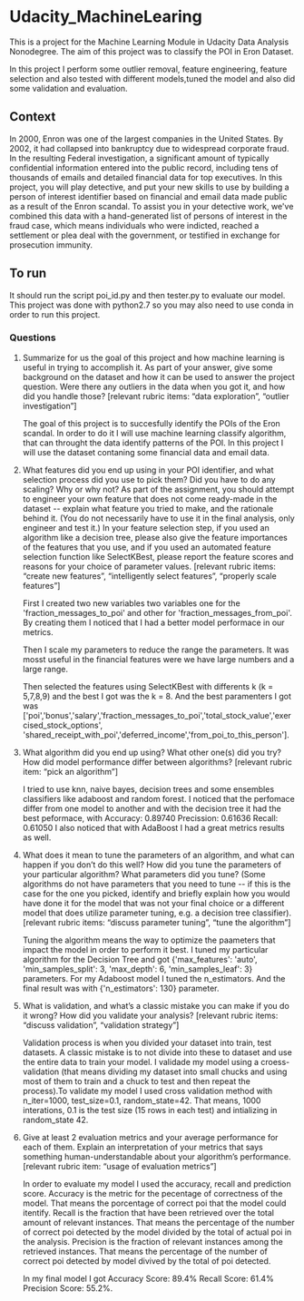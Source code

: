 # Udacity_MachineLearing

This is a project for the Machine Learning Module in Udacity Data Analysis Nonodegree. The aim of this project was to classify the POI in Eron Dataset. 

In this project I perform some outlier removal, feature engineering, feature selection and also tested with different models,tuned the model and also did some validation and evaluation.

## Context 

In 2000, Enron was one of the largest companies in the United States. By 2002, it had collapsed into bankruptcy due to widespread corporate fraud. In the resulting Federal investigation, a significant amount of typically confidential information entered into the public record, including tens of thousands of emails and detailed financial data for top executives. In this project, you will play detective, and put your new skills to use by building a person of interest identifier based on financial and email data made public as a result of the Enron scandal. To assist you in your detective work, we've combined this data with a hand-generated list of persons of interest in the fraud case, which means individuals who were indicted, reached a settlement or plea deal with the government, or testified in exchange for prosecution immunity.


## To run 

It should run the script poi_id.py and then tester.py to evaluate our model. This project was done with python2.7 so you may also need to use conda in order to run this project.

### Questions 

1. Summarize for us the goal of this project and how machine learning is useful in trying to accomplish it. As part of your answer, give some background on the dataset and how it can be used to answer the project question. Were there any outliers in the data when you got it, and how did you handle those? [relevant rubric items: “data exploration”, “outlier investigation”]

	The goal of this project is to succesfully identify the POIs of the Eron scandal. In order to do it I will use machine learning classify algorithm, that can throught the data identify patterns of the POI. In this project I will use the dataset contaning some financial data and email data.

2. What features did you end up using in your POI identifier, and what selection process did you use to pick them? Did you have to do any scaling? Why or why not? As part of the assignment, you should attempt to engineer your own feature that does not come ready-made in the dataset -- explain what feature you tried to make, and the rationale behind it. (You do not necessarily have to use it in the final analysis, only engineer and test it.) In your feature selection step, if you used an algorithm like a decision tree, please also give the feature importances of the features that you use, and if you used an automated feature selection function like SelectKBest, please report the feature scores and reasons for your choice of parameter values. [relevant rubric items: “create new features”, “intelligently select features”, “properly scale features”]

	First I created two new variables two variables one for the 'fraction_messages_to_poi' and other for 'fraction_messages_from_poi'. By creating them I noticed that I had a better model performace in our metrics.

	Then I scale my parameters to reduce the range the parameters. It was mosst useful in the financial features were we have large numbers and a large range.  
	
	Then selected the features using SelectKBest with differents k (k = 5,7,8,9) and the best I got was the k = 8. And the best paramenters I got was ['poi','bonus','salary','fraction_messages_to_poi','total_stock_value','exercised_stock_options', 'shared_receipt_with_poi','deferred_income','from_poi_to_this_person'].


3. What algorithm did you end up using? What other one(s) did you try? How did model performance differ between algorithms? [relevant rubric item: “pick an algorithm”]

	I tried to use knn, naive bayes, decision trees and some ensembles classifiers like adaboost and random forest. I noticed that the perfomace differ from one model to another and with the decision tree it had the best peformace, with Accuracy: 0.89740 Precission: 0.61636 Recall: 0.61050 I also noticed that with AdaBoost I had a great metrics results as well.


4. What does it mean to tune the parameters of an algorithm, and what can happen if you don’t do this well? How did you tune the parameters of your particular algorithm? What parameters did you tune? (Some algorithms do not have parameters that you need to tune -- if this is the case for the one you picked, identify and briefly explain how you would have done it for the model that was not your final choice or a different model that does utilize parameter tuning, e.g. a decision tree classifier). [relevant rubric items: “discuss parameter tuning”, “tune the algorithm”]


	Tuning the algorithm means the way to optimize the paameters that impact the model in order to perform it best. I tuned my particular algorithm for the Decision Tree and got {'max_features': 'auto', 'min_samples_split': 3, 'max_depth': 6, 'min_samples_leaf': 3} parameters. For my Adaboost model I tuned the n_estimators. And the final result was with {'n_estimators': 130} parameter.


5. What is validation, and what’s a classic mistake you can make if you do it wrong? How did you validate your analysis? [relevant rubric items: “discuss validation”, “validation strategy”]

	Validation process is when you divided your dataset into train, test datasets. A classic mistake is to not divide into these to dataset and use the entire data to train your model. I validade my model using a croess-validation (that means dividing my dataset into small chucks and using most of them to train and a chuck to test and then repeat the process).To validate my model I used cross validation method with n_iter=1000, test_size=0.1, random_state=42. That means, 1000 interations, 0.1 is the test size (15 rows in each test) and intializing in random_state 42.

6. Give at least 2 evaluation metrics and your average performance for each of them. Explain an interpretation of your metrics that says something human-understandable about your algorithm’s performance. [relevant rubric item: “usage of evaluation metrics”]
	
	In order to evaluate my model I used the accuracy, recall and prediction score. 
	Accuracy is the metric for the pecentage of correctness of the model. That means the porcentage of correct poi that the model could itentify.
	Recall is the fraction that have been retrieved over the total amount of relevant instances. That means the percentage of the number of correct poi detected by the model divided by the total of actual poi in the analysis.
	Precision is the  fraction of relevant instances among the retrieved instances. That means the percentage of the number of correct poi detected by model divived by the total of poi detected.

	In my final model I got Accuracy Score: 89.4% Recall Score: 61.4% Precision Score: 55.2%.

